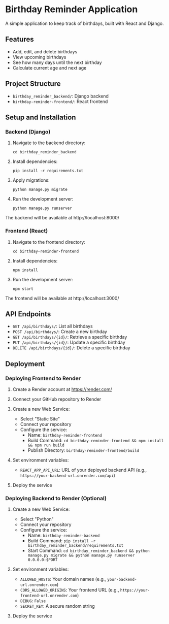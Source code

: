 # Birthday Reminder Application

A simple application to keep track of birthdays, built with React and Django.

## Features

- Add, edit, and delete birthdays
- View upcoming birthdays
- See how many days until the next birthday
- Calculate current age and next age

## Project Structure

- `birthday_reminder_backend/`: Django backend
- `birthday-reminder-frontend/`: React frontend

## Setup and Installation

### Backend (Django)

1. Navigate to the backend directory:
   ```
   cd birthday_reminder_backend
   ```

2. Install dependencies:
   ```
   pip install -r requirements.txt
   ```

3. Apply migrations:
   ```
   python manage.py migrate
   ```

4. Run the development server:
   ```
   python manage.py runserver
   ```

The backend will be available at http://localhost:8000/

### Frontend (React)

1. Navigate to the frontend directory:
   ```
   cd birthday-reminder-frontend
   ```

2. Install dependencies:
   ```
   npm install
   ```

3. Run the development server:
   ```
   npm start
   ```

The frontend will be available at http://localhost:3000/

## API Endpoints

- `GET /api/birthdays/`: List all birthdays
- `POST /api/birthdays/`: Create a new birthday
- `GET /api/birthdays/{id}/`: Retrieve a specific birthday
- `PUT /api/birthdays/{id}/`: Update a specific birthday
- `DELETE /api/birthdays/{id}/`: Delete a specific birthday

## Deployment

### Deploying Frontend to Render

1. Create a Render account at https://render.com/

2. Connect your GitHub repository to Render

3. Create a new Web Service:
   - Select "Static Site"
   - Connect your repository
   - Configure the service:
     - Name: `birthday-reminder-frontend`
     - Build Command: `cd birthday-reminder-frontend && npm install && npm run build`
     - Publish Directory: `birthday-reminder-frontend/build`

4. Set environment variables:
   - `REACT_APP_API_URL`: URL of your deployed backend API (e.g., `https://your-backend-url.onrender.com/api`)

5. Deploy the service

### Deploying Backend to Render (Optional)

1. Create a new Web Service:
   - Select "Python"
   - Connect your repository
   - Configure the service:
     - Name: `birthday-reminder-backend`
     - Build Command: `pip install -r birthday_reminder_backend/requirements.txt`
     - Start Command: `cd birthday_reminder_backend && python manage.py migrate && python manage.py runserver 0.0.0.0:$PORT`

2. Set environment variables:
   - `ALLOWED_HOSTS`: Your domain names (e.g., `your-backend-url.onrender.com`)
   - `CORS_ALLOWED_ORIGINS`: Your frontend URL (e.g., `https://your-frontend-url.onrender.com`)
   - `DEBUG`: `False`
   - `SECRET_KEY`: A secure random string

3. Deploy the service 